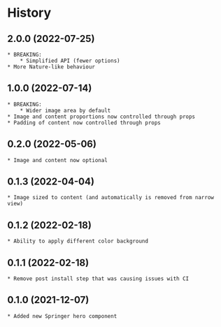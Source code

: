 # History

## 2.0.0 (2022-07-25)
    * BREAKING:
        * Simplified API (fewer options)
    * More Nature-like behaviour
## 1.0.0 (2022-07-14)
    * BREAKING:
        * Wider image area by default
    * Image and content proportions now controlled through props
    * Padding of content now controlled through props
## 0.2.0 (2022-05-06)
    * Image and content now optional
## 0.1.3 (2022-04-04)
    * Image sized to content (and automatically is removed from narrow view)
## 0.1.2 (2022-02-18)
    * Ability to apply different color background

## 0.1.1 (2022-02-18)
    * Remove post install step that was causing issues with CI

## 0.1.0 (2021-12-07)
    * Added new Springer hero component
